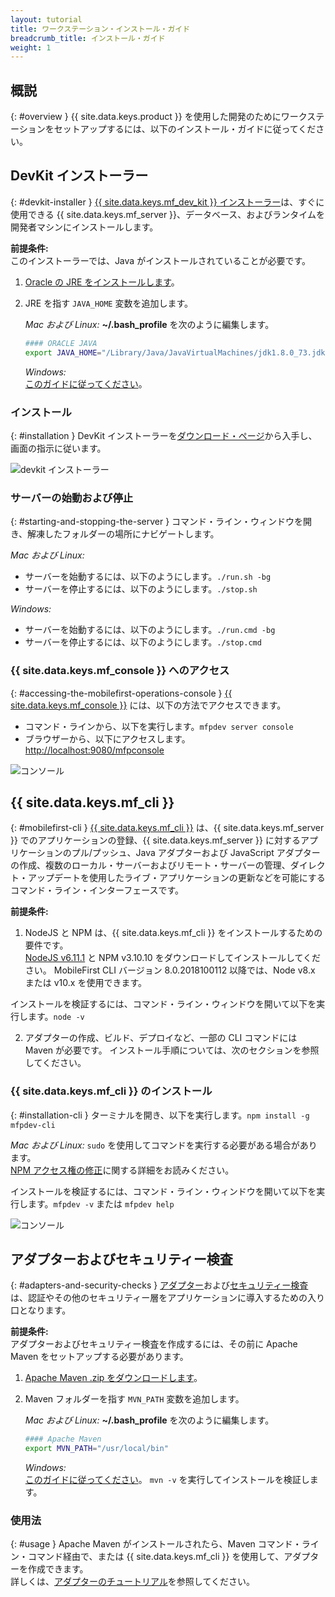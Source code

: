 ```yaml
---
layout: tutorial
title: ワークステーション・インストール・ガイド
breadcrumb_title: インストール・ガイド
weight: 1
---
```

<!-- NLS_CHARSET=UTF-8 -->
## 概説
{: #overview }
{{ site.data.keys.product }} を使用した開発のためにワークステーションをセットアップするには、以下のインストール・ガイドに従ってください。

## DevKit インストーラー
{: #devkit-installer }
[{{ site.data.keys.mf_dev_kit }} インストーラー]({{site.baseurl}}/tutorials/en/foundation/8.0/installation-configuration/development/mobilefirst)は、すぐに使用できる {{ site.data.keys.mf_server }}、データベース、およびランタイムを開発者マシンにインストールします。  

**前提条件:**  
このインストーラーでは、Java がインストールされていることが必要です。

1. [Oracle の JRE をインストールします](http://www.oracle.com/technetwork/java/javase/downloads/jre8-downloads-2133155.html)。

2. JRE を指す `JAVA_HOME` 変数を追加します。

    *Mac および Linux:* **~/.bash_profile** を次のように編集します。

    ```bash
    #### ORACLE JAVA
    export JAVA_HOME="/Library/Java/JavaVirtualMachines/jdk1.8.0_73.jdk/Contents/Home"
    ```

    *Windows:*  
    [このガイドに従ってください](https://confluence.atlassian.com/doc/setting-the-java_home-variable-in-windows-8895.html)。

### インストール
{: #installation }
DevKit インストーラーを[ダウンロード・ページ]({{site.baseurl}}/downloads/)から入手し、画面の指示に従います。

![devkit インストーラー](devkit-installer.png)

### サーバーの始動および停止
{: #starting-and-stopping-the-server }
コマンド・ライン・ウィンドウを開き、解凍したフォルダーの場所にナビゲートします。

*Mac および Linux:*  

* サーバーを始動するには、以下のようにします。`./run.sh -bg`
* サーバーを停止するには、以下のようにします。`./stop.sh`

*Windows:*  

* サーバーを始動するには、以下のようにします。`./run.cmd -bg`
* サーバーを停止するには、以下のようにします。`./stop.cmd`

### {{ site.data.keys.mf_console }} へのアクセス
{: #accessing-the-mobilefirst-operations-console }
[{{ site.data.keys.mf_console }}]({{site.baseurl}}/tutorials/en/foundation/8.0/product-overview/components/console/) には、以下の方法でアクセスできます。

* コマンド・ラインから、以下を実行します。`mfpdev server console`
* ブラウザーから、以下にアクセスします。[http://localhost:9080/mfpconsole](http://localhost:9080/mfpconsole)

![コンソール]({{site.baseurl}}/tutorials/en/foundation/8.0/product-overview/components/console/dashboard.png)

## {{ site.data.keys.mf_cli }}
{: #mobilefirst-cli }
[{{ site.data.keys.mf_cli }}]({{site.baseurl}}/tutorials/en/foundation/8.0/application-development/using-mobilefirst-cli-to-manage-mobilefirst-artifacts) は、{{ site.data.keys.mf_server }} でのアプリケーションの登録、{{ site.data.keys.mf_server }} に対するアプリケーションのプル/プッシュ、Java アダプターおよび JavaScript アダプターの作成、複数のローカル・サーバーおよびリモート・サーバーの管理、ダイレクト・アップデートを使用したライブ・アプリケーションの更新などを可能にするコマンド・ライン・インターフェースです。

**前提条件:**  
1. NodeJS と NPM は、{{ site.data.keys.mf_cli }} をインストールするための要件です。  
 [NodeJS v6.11.1](https://nodejs.org/download/release/v6.11.1/) と NPM v3.10.10 をダウンロードしてインストールしてください。
 MobileFirst CLI バージョン 8.0.2018100112 以降では、Node v8.x または v10.x を使用できます。 

 インストールを検証するには、コマンド・ライン・ウィンドウを開いて以下を実行します。`node -v`

2. アダプターの作成、ビルド、デプロイなど、一部の CLI コマンドには Maven が必要です。 インストール手順については、次のセクションを参照してください。

### {{ site.data.keys.mf_cli }} のインストール
{: #installation-cli }
ターミナルを開き、以下を実行します。`npm install -g mfpdev-cli`  

*Mac および Linux:* `sudo` を使用してコマンドを実行する必要がある場合があります。  
[NPM アクセス権の修正](https://docs.npmjs.com/getting-started/fixing-npm-permissions)に関する詳細をお読みください。

インストールを検証するには、コマンド・ライン・ウィンドウを開いて以下を実行します。`mfpdev -v` または `mfpdev help`

![コンソール](mfpdev-cli.png)

## アダプターおよびセキュリティー検査
{: #adapters-and-security-checks }
[アダプター]({{site.baseurl}}/tutorials/en/foundation/8.0/adapters)および[セキュリティー検査]({{site.baseurl}}/tutorials/en/foundation/8.0/authentication-and-security)は、認証やその他のセキュリティー層をアプリケーションに導入するための入り口となります。

**前提条件:**  
アダプターおよびセキュリティー検査を作成するには、その前に Apache Maven をセットアップする必要があります。  

1. [Apache Maven .zip をダウンロードします](https://maven.apache.org/download.cgi)。
2. Maven フォルダーを指す `MVN_PATH` 変数を追加します。

    *Mac および Linux:* **~/.bash_profile** を次のように編集します。

    ```bash
    #### Apache Maven
    export MVN_PATH="/usr/local/bin"
    ```

    *Windows:*  
    [このガイドに従ってください](http://crunchify.com/how-to-setupinstall-maven-classpath-variable-on-windows-7/)。
`mvn -v` を実行してインストールを検証します。

### 使用法
{: #usage }
Apache Maven がインストールされたら、Maven コマンド・ライン・コマンド経由で、または {{ site.data.keys.mf_cli }} を使用して、アダプターを作成できます。  
詳しくは、[アダプターのチュートリアル]({{site.baseurl}}/tutorials/en/foundation/8.0/adapters)を参照してください。
